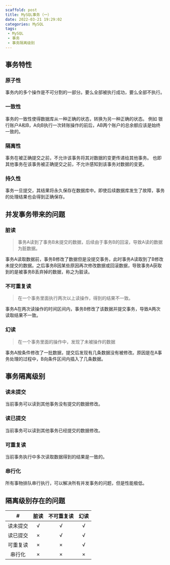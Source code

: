 ```yaml
---
scaffold: post
title: MySQL事务（一）
date: 2022-03-21 19:29:02
categories: MySQL
tags:
 - MySQL
 - 事务
 - 事务隔离级别
---
```


## 事务特性
### 原子性
事务内的多个操作是不可分割的一部分。要么全部被执行成功，要么全部不执行。

### 一致性
事务的一致性使得数据库从一种正确的状态，转换为另一种正确的状态。
例如 银行账户A和B，A向B执行一次转账操作的前后，AB两个账户的总余额应该是始终一致的。

### 隔离性
事务在被正确提交之前，不允许该事务将其对数据的变更传递给其他事务。
也即其他事务在该事务被正确提交之前，不允许感知到该事务对数据的变更。

### 持久性
事务一旦提交，其结果将永久保存在数据库中。即使后续数据库发生了故障，事务的处理结果也会得到正确保存。

## 并发事务带来的问题
### 脏读
> 事务A读到了事务B未提交的数据，后续由于事务B的回滚，导致A读的数据为脏数据。

事务A读取数据前，事务B修改了数据但是没提交事务，此时事务A读取到了B修改未提交的数据。之后事务B因某些原因再次修改数据或回滚数据，导致事务A获取到的是被事务B丢弃掉的数据，称之为脏读。

### 不可重复读
> 在一个事务里面执行两次以上读操作，得到的结果不一致。

事务A在两次读操作的时间区间内，事务B修改了该数据并提交事务，导致A两次读取结果不一致。

### 幻读

> 在一个事务里面的操作中，发现了未被操作的数据

事务A按条件修改了一批数据，提交后发现有几条数据没有被修改。原因是在A事务处理的过程中，B向条件区间内插入了几条数据。

## 事务隔离级别

### 读未提交
当前事务可以读到其他事务没有提交的数据修改。

### 读已提交
当前事务可以读到其他事务已经提交的数据修改。

### 可重复读
当前事务执行中多次读取数据得到的结果是一致的。

### 串行化
所有事物排队串行执行，可以解决所有并发事务的问题，但是性能极低。

## 隔离级别存在的问题

|  #   |  脏读   | 不可重复读 |  幻读   |
|:----:|:-----:|:-----:|:-----:|
| 读未提交 |   √   |   √   |   √   |
| 读已提交 |   ×   |   √   |   √   |
| 可重复读 |   ×   |   ×   |   √   | 
| 串行化  |   ×   |   ×   |   ×   |

